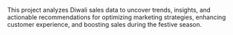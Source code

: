 This project analyzes Diwali sales data to uncover trends, insights, and actionable recommendations for optimizing marketing strategies, enhancing customer experience, and boosting sales during the festive season.
